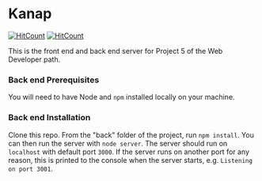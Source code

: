 # Kanap #

[![HitCount](https://hits.dwyl.com/mhihmi/HilmiMehdi_5_30112021.svg?style=flat&show=unique)](# "Unique view count")
[![HitCount](https://hits.dwyl.com/mhihmi/HilmiMehdi_5_30112021.svg?style=flat)](# "All view count")

This is the front end and back end server for Project 5 of the Web Developer path.

### Back end Prerequisites ###

You will need to have Node and `npm` installed locally on your machine.

### Back end Installation ###

Clone this repo. From the "back" folder of the project, run `npm install`. You 
can then run the server with `node server`. 
The server should run on `localhost` with default port `3000`. If the
server runs on another port for any reason, this is printed to the
console when the server starts, e.g. `Listening on port 3001`.
